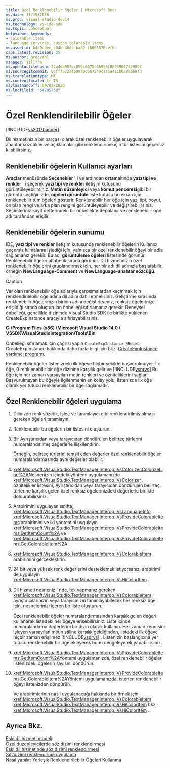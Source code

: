 ```yaml
---
title: Özel Renklenebilir öğeler | Microsoft Docs
ms.date: 11/15/2016
ms.prod: visual-studio-dev14
ms.technology: vs-ide-sdk
ms.topic: conceptual
helpviewer_keywords:
- colorable items
- language services, custom colorable items
ms.assetid: b4d0ddee-c04b-48dc-ba82-f6068570cef0
caps.latest.revision: 25
ms.author: gregvanl
manager: jillfra
ms.openlocfilehash: 24a4db907ec859c6075c06956f86939047379897
ms.sourcegitcommit: 6cfffa72af599a9d667249caaaa411bb28ea69fd
ms.translationtype: MT
ms.contentlocale: tr-TR
ms.lasthandoff: 09/02/2020
ms.locfileid: "64795758"
---
```

# <a name="custom-colorable-items"></a>Özel Renklendirilebilir Öğeler
[!INCLUDE[vs2017banner](../../includes/vs2017banner.md)]

Dil hizmetinizin bir parçası olarak özel renklenebilir öğeler uygulayarak, anahtar sözcükler ve açıklamalar gibi renklendirime için tür listesini geçersiz kılabilirsiniz.  
  
## <a name="user-settings-of-colorable-items"></a>Renklenebilir öğelerin Kullanıcı ayarları  
 **Araçlar** menüsünde **Seçenekler** ' i ve ardından **ortam**altında **yazı tipi ve renkler** ' i seçerek **yazı tipi ve renkler** iletişim kutusunu görüntüleyebilirsiniz. **Metin düzenleyici** veya **komut penceresi**gibi bir görüntü seçtiğinizde, **öğeleri görüntüle** liste kutusu bu ekran için renklenebilir tüm öğeleri gösterir. Renklenebilir her öğe için yazı tipi, boyut, ön plan rengi ve arka plan rengini görüntüleyebilir ve değiştirebilirsiniz. Seçimleriniz kayıt defterindeki bir önbellekte depolanır ve renklenebilir öğe adı tarafından erişilir.  
  
## <a name="presentation-of-colorable-items"></a>Renklenebilir öğelerin sunumu  
 IDE, **yazı tipi ve renkler** iletişim kutusunda renklenebilir öğelerin Kullanıcı geçersiz kılmalarını işlediği için, yalnızca bir özel renklenebilir öğeyi bir adla sağlamanız gerekir. Bu ad, **görüntüleme öğeleri** listesinde görünür. Renklenebilir öğeler alfabetik sırada görünür. Dil hizmetinizin özel renklenebilir öğelerini gruplandırmak için, her bir adı dil adınızla başlatabilir, örneğin **NewLanguage-Comment** ve **NewLanguage-anahtar sözcüğü**.  
  
> [!CAUTION]
> Var olan renklenebilir öğe adlarıyla çarpışmalardan kaçınmak için renklendirilebilir öğe adına dil adını dahil etmelisiniz. Geliştirme sırasında renklenebilir öğelerinizin birinin adını değiştirirseniz, renksiz öğelerinize erişildiği sırada oluşturulan önbelleği sıfırlamanız gerekir. Deneysel önbelleği, genellikle dizininde Visual Studio SDK ile birlikte yüklenen CreateExpInstance aracıyla sıfırlayabilirsiniz.  
>   
> **C:\Program Files (x86) \Microsoft Visual Studio 14.0 \ VSSDK\VisualStudioIntegration\Tools\Bin**  
>   
> Önbelleği sıfırlamak için çağrısı yapın `CreateExpInstance /Reset` . CreateExpInstance hakkında daha fazla bilgi için bkz. [CreateExpInstance yardımcı programı](../../extensibility/internals/createexpinstance-utility.md).  
  
 Renklenebilir öğeler listenizdeki ilk öğeye hiçbir şekilde başvurulmuyor. İlk öğe, 0 renklenebilir bir öğe dizinine karşılık gelir ve [!INCLUDE[vsprvs](../../includes/vsprvs-md.md)] Bu öğe için her zaman varsayılan metin renkleri ve özniteliklerini sağlar. Başvurulmayan bu öğeyle ilgilenmenin en kolay yolu, listenizde ilk öğe olarak yer tutucu renklenebilir bir öğe sağlamadır.  
  
## <a name="implementing-custom-colorable-items"></a>Özel Renklenebilir öğeleri uygulama  
  
1. Dilinizde renk sözcük, Işleç ve tanımlayıcı gibi renklendirilmiş olması gereken öğeleri tanımlayın.  
  
2. Renklenebilir bu öğelerin bir listesini oluşturun.  
  
3. Bir Ayrıştırıcıdan veya tarayıcıdan döndürülen belirteç türlerini numaralandırılmış değerlerle ilişkilendirin.  
  
    Örneğin, belirteç türlerini temsil eden değerler özel renklenebilir öğeler numaralandırmasında aynı değerler olabilir.  
  
4. <xref:Microsoft.VisualStudio.TextManager.Interop.IVsColorizer.ColorizeLine%2A>Nesnenizin içindeki yöntemi uygulamanızda <xref:Microsoft.VisualStudio.TextManager.Interop.IVsColorizer> , öznitelikler listesini, Ayrıştırıcıdan veya tarayıcıdan döndürülen belirteç türlerine karşılık gelen özel renksiz öğelerinizdeki değerlerle birlikte doldurabilirsiniz.  
  
5. Arabirimini uygulayan sınıfta, <xref:Microsoft.VisualStudio.TextManager.Interop.IVsLanguageInfo> <xref:Microsoft.VisualStudio.TextManager.Interop.IVsProvideColorableItems> arabirimini ve iki yöntemini uygulayın <xref:Microsoft.VisualStudio.TextManager.Interop.IVsProvideColorableItems.GetItemCount%2A> ve <xref:Microsoft.VisualStudio.TextManager.Interop.IVsProvideColorableItems.GetColorableItem%2A> .  
  
6. <xref:Microsoft.VisualStudio.TextManager.Interop.IVsColorableItem> arabirimini gerçekleştirin.  
  
7. 24 bit veya yüksek renk değerlerini desteklemek istiyorsanız, arabirimi de uygulayın <xref:Microsoft.VisualStudio.TextManager.Interop.IVsHiColorItem> .  
  
8. Dil hizmeti nesneniz ' nde, tek yapmanız gereken <xref:Microsoft.VisualStudio.TextManager.Interop.IVsColorableItem> , ayrıştırıcılarınızın veya tarayıcınızın tanımlayabilecek her renksiz öğe için, nesnelerinizi içeren bir liste oluşturun.  
  
    Özel renklenebilir öğeler numaralandırmasından karşılık gelen değeri kullanarak listedeki her öğeye erişebilirsiniz. Liste içinde numaralandırma değerlerini bir dizin olarak kullanın. Her zaman kendisini işleyen varsayılan metin stiline karşılık geldiğinden, listedeki ilk öğeye hiçbir zaman erişilmez [!INCLUDE[vsprvs](../../includes/vsprvs-md.md)] . Listenizin başlangıcına yer tutucu renklenebilir bir öğe ekleyerek bunu dengeleyerek yapabilirsiniz.  
  
9. <xref:Microsoft.VisualStudio.TextManager.Interop.IVsProvideColorableItems.GetItemCount%2A>Yöntemi uygulamanızda, özel renklenebilir öğeler listenizdeki öğelerin sayısını döndürün.  
  
10. <xref:Microsoft.VisualStudio.TextManager.Interop.IVsProvideColorableItems.GetColorableItem%2A>Yöntemi uygulamanızda, istenen renklenebilir öğeyi listenizden döndürün.  
  
    Ve arabirimlerinin nasıl uygulanacağı hakkında bir örnek için <xref:Microsoft.VisualStudio.TextManager.Interop.IVsColorableItem> <xref:Microsoft.VisualStudio.TextManager.Interop.IVsHiColorItem> bkz <xref:Microsoft.VisualStudio.TextManager.Interop.IVsHiColorItem> ..  
  
## <a name="see-also"></a>Ayrıca Bkz.  
 [Eski dil hizmeti modeli](../../extensibility/internals/model-of-a-legacy-language-service.md)   
 [Özel düzenleyicilerde söz dizimi renklendirmesi](../../extensibility/syntax-coloring-in-custom-editors.md)   
 [Eski dil hizmetinde söz dizimi renklendirmesi](../../extensibility/internals/syntax-coloring-in-a-legacy-language-service.md)   
 [Sözdizimi renklendirme uygulama](../../extensibility/internals/implementing-syntax-coloring.md)   
 [Nasıl yapılır: Yerleşik Renklendirilebilir Öğeleri Kullanma](../../extensibility/internals/how-to-use-built-in-colorable-items.md)
